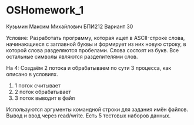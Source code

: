 # OSHomework_1
Кузьмин Максим Михайлович БПИ212 Вариант 30

Условие:
Разработать программу, которая ищет в ASCII-строке слова, начинающиеся с заглавной буквы и формирует из них новую
строку, в которой слова разделяются пробелами. Слова состоят из
букв. Все остальные символы являются разделителями слов.


На 4:
Создаём 2 потока и обрабатываем по сути 3 процесса, как описано в условиях.
1) 1 поток считывает
2) 2 поток обрабатывает
3) 3 поток выводит в файл

Используются аргументы командной строки для задания имён файлов. Вывод и ввод через read/write.
Есть 5 тестовых наборов данных.
